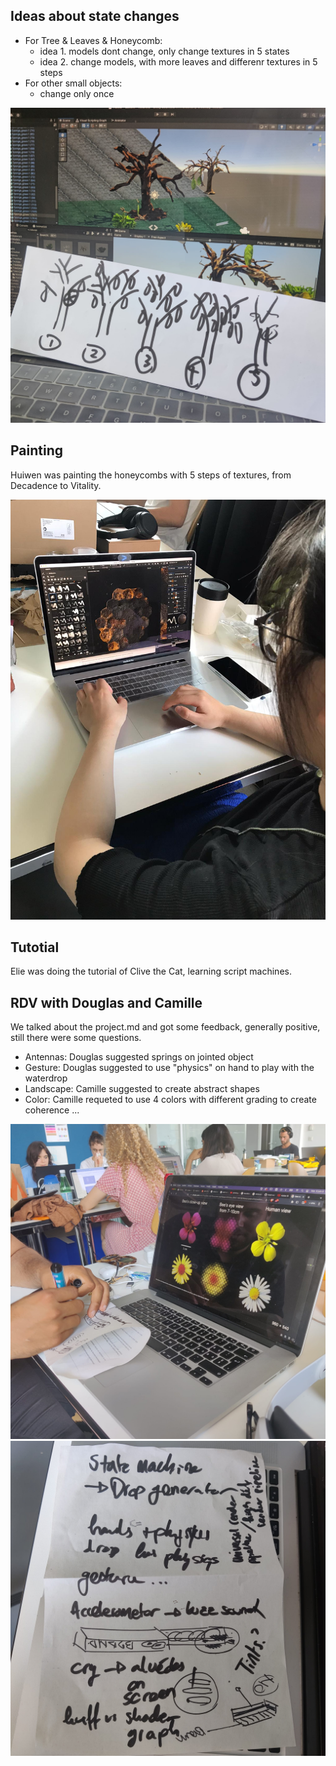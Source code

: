 ## Ideas about state changes

- For Tree & Leaves & Honeycomb:
  - idea 1. models dont change, only change textures in 5 states
  - idea 2. change models, with more leaves and differenr textures in 5 steps
- For other small objects:
  - change only once

![note](images/note1.jpg)

## Painting

Huiwen was painting the honeycombs with 5 steps of textures, from Decadence to Vitality.

![sbp](images/sbp1.jpg)

## Tutotial

Elie was doing the tutorial of Clive the Cat, learning script machines.

## RDV with Douglas and Camille

We talked about the project.md and got some feedback, generally positive, still there were some questions.

- Antennas: Douglas suggested springs on jointed object
- Gesture: Douglas suggested to use "physics" on hand to play with the waterdrop
- Landscape: Camille suggested to create abstract shapes
- Color: Camille requeted to use 4 colors with different grading to create coherence
  ...

![note](images/note3.jpg)
![note](images/note2.jpg)
